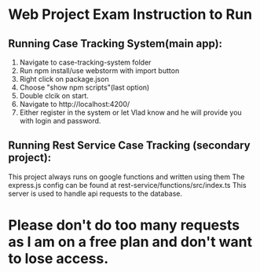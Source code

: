 # Web Project Exam Instruction to Run

## Running Case Tracking System(main app): 

1) Navigate to case-tracking-system folder
2) Run npm install/use webstorm with import button
3) Right click on package.json
4) Choose "show npm scripts"(last option)
5) Double clcik on start.
6) Navigate to  http://localhost:4200/
7) Either register in the system or let Vlad know and he will provide you with login and password.


## Running Rest Service Case Tracking (secondary project):

This project always runs on google functions and written using them
The express.js config can be found at rest-service/functions/src/index.ts
This server is used to handle api requests to the database. 



# Please don't do too many requests as I am on a free plan and don't want to lose access. 
